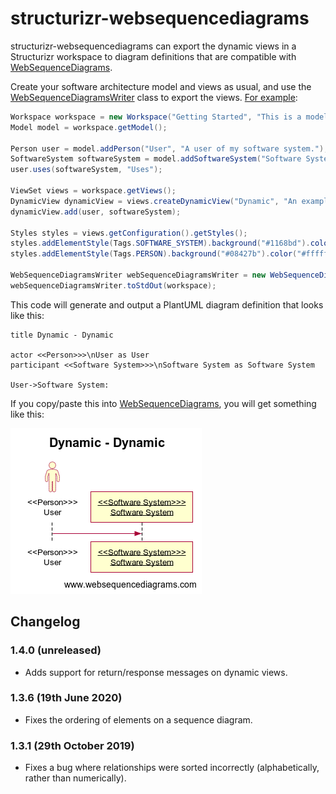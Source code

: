 # structurizr-websequencediagrams
structurizr-websequencediagrams can export the dynamic views in a Structurizr workspace to diagram definitions that are compatible with [WebSequenceDiagrams](https://www.websequencediagrams.com).

Create your software architecture model and views as usual, and use the [WebSequenceDiagramsWriter](https://github.com/structurizr/java-extensions/blob/master/structurizr-websequencediagrams/src/com/structurizr/io/websequencediagrams/WebSequenceDiagramsWriter.java) class to export the views. [For example](https://github.com/structurizr/java-extensions/blob/master/structurizr-examples/src/com/structurizr/example/WebSequenceDiagrams.java):

```java
Workspace workspace = new Workspace("Getting Started", "This is a model of my software system.");
Model model = workspace.getModel();

Person user = model.addPerson("User", "A user of my software system.");
SoftwareSystem softwareSystem = model.addSoftwareSystem("Software System", "My software system.");
user.uses(softwareSystem, "Uses");

ViewSet views = workspace.getViews();
DynamicView dynamicView = views.createDynamicView("Dynamic", "An example of a dynamic diagram.");
dynamicView.add(user, softwareSystem);

Styles styles = views.getConfiguration().getStyles();
styles.addElementStyle(Tags.SOFTWARE_SYSTEM).background("#1168bd").color("#ffffff");
styles.addElementStyle(Tags.PERSON).background("#08427b").color("#ffffff").shape(Shape.Person);

WebSequenceDiagramsWriter webSequenceDiagramsWriter = new WebSequenceDiagramsWriter();
webSequenceDiagramsWriter.toStdOut(workspace);
```

This code will generate and output a PlantUML diagram definition that looks like this:

```
title Dynamic - Dynamic

actor <<Person>>>\nUser as User
participant <<Software System>>>\nSoftware System as Software System

User->Software System: 
```

If you copy/paste this into [WebSequenceDiagrams](https://www.websequencediagrams.com), you will get something like this:

![An example WebSequenceDiagrams diagram](docs/images/getting-started.png)

## Changelog

### 1.4.0 (unreleased)

- Adds support for return/response messages on dynamic views.

### 1.3.6 (19th June 2020)

- Fixes the ordering of elements on a sequence diagram.

### 1.3.1 (29th October 2019)

- Fixes a bug where relationships were sorted incorrectly (alphabetically, rather than numerically).